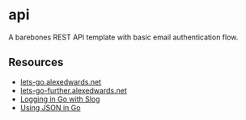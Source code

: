 # api

A barebones REST API template with basic email authentication flow.

## Resources

* [lets-go.alexedwards.net](https://lets-go.alexedwards.net)
* [lets-go-further.alexedwards.net](https://lets-go-further.alexedwards.net)
* [Logging in Go with Slog](https://betterstack.com/community/guides/logging/logging-in-go/)
* [Using JSON in Go](https://betterstack.com/community/guides/scaling-go/json-in-go/)

